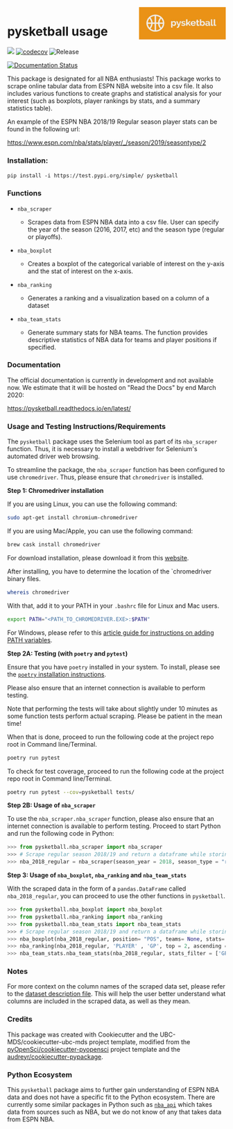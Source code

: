 <img src="imgs/pysketball_logo.JPG" width="200" height="75" align = "right">

# pysketball usage

![](https://github.com/UBC-MDS/pysketball/workflows/build/badge.svg) [![codecov](https://codecov.io/gh/UBC-MDS/pysketball/branch/master/graph/badge.svg)](https://codecov.io/gh/UBC-MDS/pysketball) ![Release](https://github.com/UBC-MDS/pysketball/workflows/Release/badge.svg)

[![Documentation Status](https://readthedocs.org/projects/pysketball/badge/?version=latest)](https://pysketball.readthedocs.io/en/latest/?badge=latest)

This package is designated for all NBA enthusiasts! This package works
to scrape online tabular data from ESPN NBA website into a csv file. It
also includes various functions to create graphs and statistical
analysis for your interest (such as boxplots, player rankings by stats,
and a summary statistics table).

An example of the ESPN NBA 2018/19 Regular season player stats can be
found in the following url:

https://www.espn.com/nba/stats/player/_/season/2019/seasontype/2


### Installation:

```
pip install -i https://test.pypi.org/simple/ pysketball
```

### Functions
- `nba_scraper`
  * Scrapes data from ESPN NBA data into a csv file. User can specify the year of the season
  (2016, 2017, etc) and the season type (regular or playoffs).
  
- `nba_boxplot`
  * Creates a boxplot of the categorical variable of interest on the y-axis and 
   the stat of interest on the x-axis.
   
- `nba_ranking`
  * Generates a ranking and a visualization based on a column of a dataset  
  
- `nba_team_stats`
  * Generate summary stats for NBA teams. The function provides descriptive statistics of NBA data for teams and player positions if specified.


### Documentation
The official documentation is currently in development and not available now. We estimate that it will be hosted on "Read the Docs" by end March 2020: 

<https://pysketball.readthedocs.io/en/latest/>

### Usage and Testing Instructions/Requirements

The `pysketball` package uses the Selenium tool as part of its `nba_scraper` function. Thus, it is necessary to install a webdriver for Selenium's automated driver web browsing. 

To streamline the package, the `nba_scraper` function has been configured to use `chromedriver`. Thus, please ensure that `chromedriver` is installed. 

__Step 1: Chromedriver installation__

If you are using Linux, you can use the following command:
```sh
sudo apt-get install chromium-chromedriver
```

If you are using Mac/Apple, you can use the following command:
```sh
brew cask install chromedriver
```
For download installation, please download it from this [website](https://chromedriver.chromium.org/downloads). 

After installing, you have to determine the location of the `chromedriver binary files.

```sh
whereis chromedriver
```

With that, add it to your PATH in your `.bashrc` file for Linux and Mac users.

```sh
export PATH="<PATH_TO_CHROMEDRIVER.EXE>:$PATH"
```

For Windows, please refer to this [article guide for instructions on adding PATH variables](https://helpdeskgeek.com/windows-10/add-windows-path-environment-variable/).

__Step 2A: Testing (with `poetry` and `pytest`)__

Ensure that you have `poetry` installed in your system. To install, please see the [`poetry` installation instructions](https://python-poetry.org/docs/#installation).

Please also ensure that an internet connection is available to perform testing. 

Note that performing the tests will take about slightly under 10 minutes as some function tests perform actual scraping. Please be patient in the mean time!

When that is done, proceed to run the following code at the project repo root in Command line/Terminal.

```sh
poetry run pytest
```

To check for test coverage, proceed to run the following code at the project repo root in Command line/Terminal.

```sh
poetry run pytest --cov=pysketball tests/
```

__Step 2B: Usage of `nba_scraper`__

To use the `nba_scraper.nba_scraper` function, please also ensure that an internet connection is available to perform testing. Proceed to start Python and run the following code in Python:

```py
>>> from pysketball.nba_scraper import nba_scraper
>>> # Scrape regular season 2018/19 and return a dataframe while storing it as csv file called "nba_2018_regular.csv"
>>> nba_2018_regular = nba_scraper(season_year = 2018, season_type = "regular", csv_path = "nba_2018_regular.csv")
```

__Step 3: Usage of `nba_boxplot`, `nba_ranking` and `nba_team_stats`__


With the scraped data in the form of a `pandas.DataFrame` called `nba_2018_regular`, you can proceed to use the other functions in `pysketball`.

```py
>>> from pysketball.nba_boxplot import nba_boxplot
>>> from pysketball.nba_ranking import nba_ranking
>>> from pysketball.nba_team_stats import nba_team_stats
>>> # Scrape regular season 2018/19 and return a dataframe while storing it as csv file called "nba_2018_regular.csv"
>>> nba_boxplot(nba_2018_regular, position= "POS", teams= None, stats= "GP")
>>> nba_ranking(nba_2018_regular, 'PLAYER' , 'GP', top = 2, ascending = False, fun = 'mean')
>>> nba_team_stats.nba_team_stats(nba_2018_regular, stats_filter = ['GP', '3PM', 'FT%'],teams_filter = ['UTAH', 'PHX', 'DET'],positions_filter = ['C', 'PG'])
```

### Notes 

For more context on the column names of the scraped data set, please refer to the [dataset description file](https://github.com/UBC-MDS/pysketball/blob/master/dataset_description.md). This will help the user better understand what columns are included in the scraped data, as well as they mean.

### Credits
This package was created with Cookiecutter and the UBC-MDS/cookiecutter-ubc-mds project template, modified from the [pyOpenSci/cookiecutter-pyopensci](https://github.com/pyOpenSci/cookiecutter-pyopensci) project template and the [audreyr/cookiecutter-pypackage](https://github.com/audreyr/cookiecutter-pypackage).

### Python Ecosystem 

This `pysketball` package aims to further gain understanding of ESPN NBA data and does not have a specific fit to the Python ecosystem. There are currently some similar packages in Python such as [`nba_api`](https://pypi.org/project/nba-api/) which takes data from sources such as NBA, but we do not know of any that takes data from ESPN NBA.



